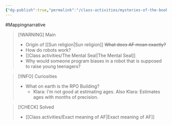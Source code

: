 ```yaml
---
{"dg-publish":true,"permalink":"/class-activities/mysteries-of-the-book/"}
---
```


#Mappingnarrative  

>[!WARNING] Main
> - Origin of [[Sun religion\|Sun religion]]
> ~~What does AF mean exactly?~~
> - How do robots work?
> - [[Class activities/The Mental Seal\|The Mental Seal]]
> - Why would someone program biases in a robot that is supposed to raise young teenagers?

>[!INFO] Curiosities
> - What on earth is the RPO Building?
>   - Klara: 
>    I'm not good at estimating ages.
>    Also Klara: 
>    Estimates ages with months of precision.

>[!CHECK] Solved
>- [[Class activities/Exact meaning of AF\|Exact meaning of AF]]
